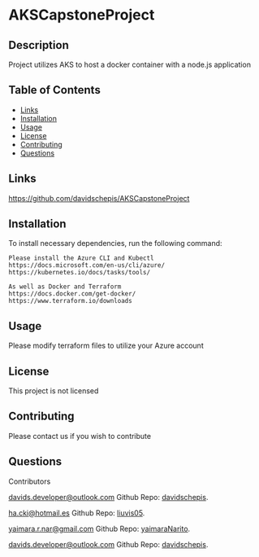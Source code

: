 # AKSCapstoneProject

## Description
Project utilizes AKS to host a docker container with a node.js application

## Table of Contents

- [Links](#links)
- [Installation](#installation)
- [Usage](#usage)
- [License](#license)
- [Contributing](#contributing)
- [Questions](#questions)

 ## Links
https://github.com/davidschepis/AKSCapstoneProject


 ## Installation
To install necessary dependencies, run the following command:

```
Please install the Azure CLI and Kubectl
https://docs.microsoft.com/en-us/cli/azure/
https://kubernetes.io/docs/tasks/tools/

As well as Docker and Terraform
https://docs.docker.com/get-docker/
https://www.terraform.io/downloads
```

 ## Usage
Please modify terraform files to utilize your Azure account

 ## License
This project is not licensed

 ## Contributing
Please contact us if you wish to contribute

 ## Questions
Contributors

[davids.developer@outlook.com](mailto:davids.developer@outlook.com)
Github Repo: [davidschepis](https://github.com/davidschepis).

[ha.cki@hotmail.es](mailto:ha.cki@hotmail.es)
Github Repo: [liuvis05](https://github.com/liuvis05).

[yaimara.r.nar@gmail.com](mailto:yaimara.r.nar@gmail.com)
Github Repo: [yaimaraNarito](https://github.com/yaimaraNarito).

[davids.developer@outlook.com](mailto:davids.developer@outlook.com)
Github Repo: [davidschepis](https://github.com/davidschepis).

